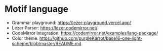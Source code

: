 # Motif language

- Grammar playground: https://lezer-playground.vercel.app/
- Lezer Parser: https://lezer.codemirror.net/
- CodeMirror integration: https://codemirror.net/examples/lang-package/
- Color theme: https://github.com/purpleKarrot/base16-one-light-scheme/blob/master/README.md
